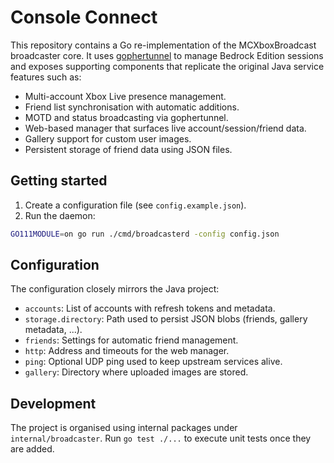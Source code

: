 # Console Connect

This repository contains a Go re-implementation of the MCXboxBroadcast broadcaster core.
It uses [gophertunnel](https://github.com/sandertv/gophertunnel) to manage Bedrock
Edition sessions and exposes supporting components that replicate the original
Java service features such as:

- Multi-account Xbox Live presence management.
- Friend list synchronisation with automatic additions.
- MOTD and status broadcasting via gophertunnel.
- Web-based manager that surfaces live account/session/friend data.
- Gallery support for custom user images.
- Persistent storage of friend data using JSON files.

## Getting started

1. Create a configuration file (see `config.example.json`).
2. Run the daemon:

```bash
GO111MODULE=on go run ./cmd/broadcasterd -config config.json
```

## Configuration

The configuration closely mirrors the Java project:

- `accounts`: List of accounts with refresh tokens and metadata.
- `storage.directory`: Path used to persist JSON blobs (friends, gallery metadata, ...).
- `friends`: Settings for automatic friend management.
- `http`: Address and timeouts for the web manager.
- `ping`: Optional UDP ping used to keep upstream services alive.
- `gallery`: Directory where uploaded images are stored.

## Development

The project is organised using internal packages under `internal/broadcaster`. Run `go test ./...`
to execute unit tests once they are added.

